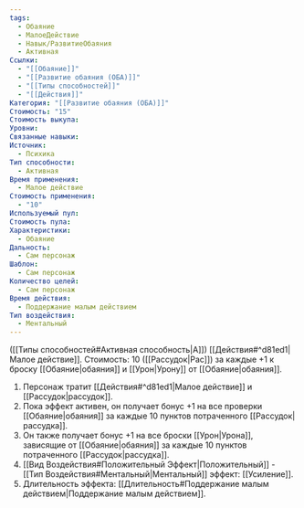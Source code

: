 ```yaml
---
tags:
  - Обаяние
  - МалоеДействие
  - Навык/РазвитиеОбаяния
  - Активная
Ссылки:
  - "[[Обаяние]]"
  - "[[Развитие обаяния (ОБА)]]"
  - "[[Типы способностей]]"
  - "[[Действия]]"
Категория: "[[Развитие обаяния (ОБА)]]"
Стоимость: "15"
Стоимость выкупа: 
Уровни: 
Связанные навыки: 
Источник:
  - Психика
Тип способности:
  - Активная
Время применения:
  - Малое действие
Стоимость применения:
  - "10"
Используемый пул: 
Стоимость пула: 
Характеристики:
  - Обаяние
Дальность:
  - Сам персонаж
Шаблон:
  - Сам персонаж
Количество целей:
  - Сам персонаж
Время действия:
  - Поддержание малым действием
Тип воздействия:
  - Ментальный
---
```

([[Типы способностей#Активная способность|А]]) [[Действия#^d81ed1|Малое действие]]. Стоимость: 10 ([[Рассудок|Рас]]) за каждые +1 к броску [[Обаяние|обаяния]] и [[Урон|Урону]] от [[Обаяние|обаяния]].

1. Персонаж тратит [[Действия#^d81ed1|Малое действие]] и [[Рассудок|рассудок]].
2. Пока эффект активен, он получает бонус +1 на все проверки [[Обаяние|обаяния]] за каждые 10 пунктов потраченного [[Рассудок|рассудка]]. 
3. Он также получает бонус +1 на все броски [[Урон|Урона]], зависящие от [[Обаяние|обаяния]] за каждые 10 пунктов потраченного [[Рассудок|рассудка]].
4. [[Вид Воздействия#Положительный Эффект|Положительный]] - [[Тип Воздействия#Ментальный|Ментальный]] эффект: [[Усиление]].
5. Длительность эффекта: [[Длительность#Поддержание малым действием|Поддержание малым действием]].
